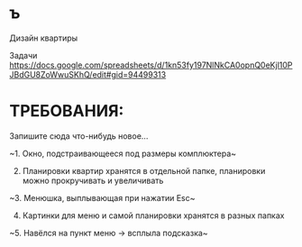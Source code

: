 ﻿# ъ
Дизайн квартиры

Задачи
https://docs.google.com/spreadsheets/d/1kn53fy197NlNkCA0opnQ0eKjl10PJBdGU8ZoWwuSKhQ/edit#gid=94499313



# ТРЕБОВАНИЯ:
Запишите сюда что-нибудь новое...


~1. Окно, подстраивающееся под размеры комплюктера~

  2. Планировки квартир хранятся в отдельной папке, планировки можно прокручивать и увеличивать

~3. Менюшка, выплывающая при нажатии Esc~
 
  4. Картинки для меню и самой планировки хранятся в разных папках

~5. Навёлся на пункт меню -> всплыла подсказка~
